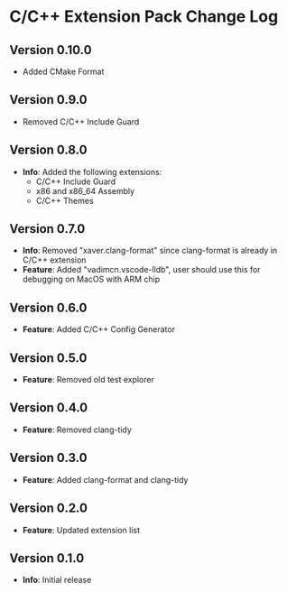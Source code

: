 # C/C++ Extension Pack Change Log

## Version 0.10.0

- Added CMake Format

## Version 0.9.0

- Removed C/C++ Include Guard

## Version 0.8.0

- **Info**: Added the following extensions:
  - C/C++ Include Guard
  - x86 and x86_64 Assembly
  - C/C++ Themes

## Version 0.7.0

- **Info**: Removed "xaver.clang-format" since clang-format is already in C/C++ extension
- **Feature**: Added "vadimcn.vscode-lldb", user should use this for debugging on MacOS with ARM chip

## Version 0.6.0

- **Feature**: Added C/C++ Config Generator

## Version 0.5.0

- **Feature**: Removed old test explorer

## Version 0.4.0

- **Feature**: Removed clang-tidy

## Version 0.3.0

- **Feature**: Added clang-format and clang-tidy

## Version 0.2.0

- **Feature**: Updated extension list

## Version 0.1.0

- **Info**: Initial release

